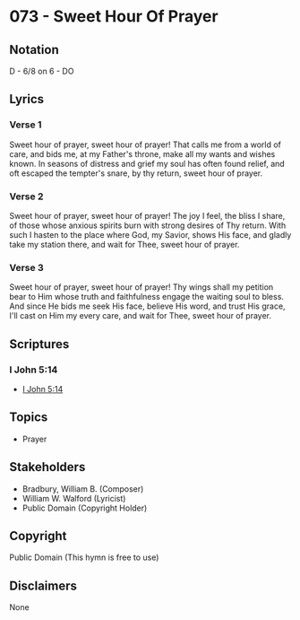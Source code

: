 # 073 - Sweet Hour Of Prayer

## Notation

D - 6/8 on 6 - DO

## Lyrics

### Verse 1

Sweet hour of prayer, sweet hour of prayer! That calls me from a world of care, and bids me, at my Father's throne, make all my wants and wishes known. In seasons of distress and grief my soul has often found relief, and oft escaped the tempter's snare, by thy return, sweet hour of prayer.

### Verse 2

Sweet hour of prayer, sweet hour of prayer! The joy I feel, the bliss I share, of those whose anxious spirits burn with strong desires of Thy return. With such I hasten to the place where God, my Savior, shows His face, and gladly take my station there, and wait for Thee, sweet hour of prayer.

### Verse 3

Sweet hour of prayer, sweet hour of prayer! Thy wings shall my petition bear to Him whose truth and faithfulness engage the waiting soul to bless. And since He bids me seek His face, believe His word, and trust His grace, I'll cast on Him my every care, and wait for Thee, sweet hour of prayer.


## Scriptures

### I John 5:14

- [I John 5:14](https://www.biblegateway.com/passage/?search=I%20John%205%3A14)


## Topics

- Prayer

## Stakeholders

- Bradbury, William B. (Composer)
- William W. Walford (Lyricist)
- Public Domain (Copyright Holder)

## Copyright

Public Domain
(This hymn is free to use)

## Disclaimers

None

